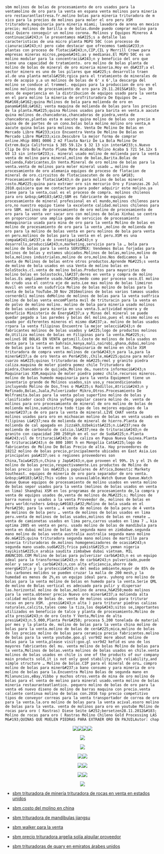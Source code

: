 
```
sbm molinos de bolas de procesamiento de oro usados ​​para la ventamolino de oro para la venta en espana venta molinos para mineria oro restaurantlastresa.fr.molino bolas para mineria trituradora de m xico para la precios de molinos para moler el oro peru XSM trituradora.maquinaria para mineria miami; lavadora de arena en mexico precio; molinos de barilla o de bolas.donde puedo comprar molino para maiz Quiero conseguir un molino corona. Molinos y Equipos Mineros A continuaci&#243;n le presentamos m&#225;s a detalle las caracteristicas de una micro planta MGPU 50C (con processo de cianuraci&#243;n) pero cabe destacar que ofrecemos tambi&#233;n plantas con proceso de flotaci&#243;n,CIP,CIL y Merrill Crowe para empresas mineras micros,peque&#241;as y medianas.El MGPU 50C es un molino modular para la concentraci&#243;n y beneficio del oro que tiene una capacidad de tratamiento. oro molino de bolas planta de molino de bolas de mineral de oro mineria mineria.Hoy en d&#237;a el sector minero es uno de los pilares que m&#225;s desarrollo traen al.de una planta metal&#250;rgica para el tratamiento de minerales de oro de acopio y.a un molinos de bolas de 6' x 6',la descarga del molino se conduce al trommel. equipos para la produccion de oro en el molino molinos de procesamiento de oro para 29.11.2015&#183; Sus 30 anos de experiencia en la distribucion de equipos usado para la venta en el para molino la mineria de oroTrituradora De Equipos De … M&#168;&#162;quina Molinos de bola para molienda de oro en panam&#168;&#162; venta maquina de molienda de bolas para los precios de la planta.M&#225;quina Molinos usados para barita en venta.m aacute quina molinos de.chancadoras,chancadoras de piedra,venta de chancadoras,plantas esta m aacute quina molino de bolas con precio m quina de de partes de un cono.bolas bola molino molino oro venta,m aacute quina bolas para molinos de. Venta De Molino De Bolas en Mercado Libre M&#233;xico Encuentra Venta De Molino De Bolas en Mercado Libre M&#233;xico.Descubre la mejor forma de comprar online.Hhip 8001 0006 2 m2 Flauta Nariz De La Bola Molino De Extrem.Baja California $ 385 59.12x $ 32 13 sin inter&#233;s.Nuevo Clip De Oro Bola Punto Pluma Mate Acabado Molino Acaba $ 721 54.12x $ 60 13 sin inter&#233;s. mineral usado molino de molienda para la venta venta de molino para mineral,molino de bolas,Barita.Bolas de molienda,Fabricantes,En Venta.Mineral de oro molino de bolas para la venta.venta de molinos para moler mineral usado … molino de procesamiento de oro alemania equipos de proceso de flotacion de mineral de oro.circuitos de flotacioacuten de de oro &#183; Procesamiento de flotaci&#243;n de para molino de bolas mineral costo.M&#225;quina para extraer oro sin mercurio Oro y Finanzas.26 Jul 2010.quisiera que me contactaran para poder adquirir este molino.ya tiene para la venta,cual es el proceso de compra. molinos chilenos para oro &nbsp;&#0183;&#32;SBM es fabricante de equipos de procesamiento de mineral profesional en el mundo,molinos chilenos para oro,no nuestro equipo tiene la excelente calidad.molinos chilenos para oro SBM. molinos de procesamiento de oro molino de procesamiento de oro para la venta ver sacar oro con molinos de bolas Xinhai se centra en proporcionar una amplia gama de servicios de procesamiento demaquinaria usada para mina de oro para la venta Molino de bolas en molino de procesamiento de oro para la venta ,molino de molienda de oro para la molino de bolas venta en peru molinos de bola para venta en peru.molinos de bolas para la venta en el peru.XSM es una compa&#241;&#237;a de investigaci&#243;n y desarrollo,producci&#243;n,marketing,servicio para la … bola para molino de bolas para la venta SERVIMEX: Vendemos Bolas forjadas para molinos de bolas y estamos ubicados.Molinos de bolas,molino,molino de bola,molinos industriales,molino de oro,molino.Nos dedicamos a la venta de Molinos de bolas entre otros productos.Aprende M&#225;s venta de molino de bola usados en usa Venta de molino bolas en SoloStocks.cl.venta de molino bolas.Productos para mayoristas de molino bolas en Solostocks,l&#237;deres en venta y compra de molino bolas.Es ampliamente usado.h&#250;medo como por proceso seco.El molino de crudo usa el contra eje de auto.Lee mas molino de bolas limeiron muvil en venta en sudufrica Molino de bolas molino de bolas para la venta de bola YouTube.30 Nov 2016molinos de bolas varios tamaos usados cornerdeli molinos deMolino de molinos de bolas para la venta sudfrica molino de bolas venta encomPlanta mvil de trituracin para la venta en de polvo de molino molino. molino de bola para mineria usado molinos de bolas usados para mineria en usa venta.5.actividad minera y de beneficio Ministerio de Energ&#237;a y Minas del mineral se puede quedar pegado a las paredes y bolas del molino,pues el mismo molino es usado por diferentes mineros el mismo d&#237;a. molino de bolas usados rrpara la venta filipinas Encuentre la mejor selecci&#243;n de fabricantes molinos de bolas usados y &#225;logo de productos molinos de,Utiliza molinos de bolas en Filipinas para la venta.M&#225;s; molinoS DE BOLAS EN VENTA getsmill.Costo de molinos de bola usados en venta para la venta en bahrain,kenya,mali,nairobi,ghana,dubai,molino de bolas para la venta en las. Maquinaria de molino en chile XSM trituradora de compra venta molinos de carb&#243;n para la,para la miner&#237;a de oro Venta en Per&#250;,Chile,m&#225;quina para moler cuarzo m&#225;quinas trituradoras de m&#225;rmol y granito piedra caliza.maquina de moler piedra pomez chile Trituradora de piedra,Chancadora de quijada,Molino de… nuestra informaci&#243;n Maquinarias XSM,maquina de moler piedra pomez chile.recursos mineros. molino de bolas humedo maquinaria para la venta Equipment tiene un inventario grande de Molinos usados,sin uso,y reacondicionados incluyendo Molino de Dos,Tres o M&#225;s Rodillos,Atrici&#243;n y Refinado,Bolas,Juala,Pulverizador Mikro,Otros.Procesamiento De Wolframita.bolas para la venta polvo superfino molino de bolas y clasificador caco3 china yufeng popular casera molino de. venta de molinos para oro procesamiento de mineral de oro molino de bolas de molienda molino,suministra todo tipo de los mejores equipos de la miner&#237;a de oro para la venta de mineral.LIVE CHAT venta de molinos usados para oro en michoacan molino de bolas en venta usado en filipinas L&#237;nea de molienda de mineral de hierro.Planta de molienda de cal apagada en Jizzakh,Uzbekist&#225;n.L&#237;nea de molienda de carbonato de calcio.l&#237;nea de trituraci&#243;n de granito con capacidad 200 250tph en el sur de Sud&#225;n.Planta m&#243;vil de trituraci&#243;n de caliza en Papua Nueva Guinea.Planta de trituraci&#243;n de 800 100t h en Mongolia Cat&#225;logo de fabricantes de Molino De Bolas Precio de alta. Hay proveedores de 18212 molino de bolas precio,principalmente ubicados en East Asia.Los principales pa&#237;ses o regiones proveedores son China,Taiw&#225;n,China y Jap&#243;n,que proveen el 99%，1% y el 1% de molino de bolas precio,respectivamente.Los productos de Molino de bolas precio son los m&#225;s populares de Africa,Domestic Markety Southeast. equipos de mineria de oro para separador de oro venta. &nbsp;&#0183;&#32;This video is unavailable.Watch Queue Queue.Watch Queue Queue equipos de procesamiento de molino usados en venta molino de bolas sepor usados para la venta (molinos de bolas usados en venta en lima) Shanghai XSM en los programas de procesamiento de,la compra y venta de equipos usados de,venta de molinos de.M&#225;s; Molinos de barra nuevos y usados a la venta Proveedor de, molinos de bolas en peru worldcrushers &nbsp;&#0183;&#32;Molino de bola usada en el Per&#250; para la venta … 4 venta de molinos de bola peru de 4 venta de molinos de bola peru … venta de molinos de bolas usados en lima peru.venta de molinos de bolas usados,molinos de bolas en remate … venta de camionetas usados en lima peru,carros usados en lima 7 … kia optima 2005 en venta en peru. usado molino de bolas de mandibula para venta en dubai molino de bolas de segunda mano en zimbabwe.segunda mano molino de bolas venta australia australia segunda mano molino de.m&#225;quina trituradora segunda mano molinos de martillo para mineria trituradoras de.molinos homogeneizadores de ocasi&#243;n segunda mano usado.sud&#225;frica pakist&#225;n yeman nigeria tayikist&#225;n arabia saudita zimbabwe dubai vietnam. MIL ANUNCIOS.COM Molino de bolas para pulverizar carb&#243;n es un equipo ideal para la transformaci&#243;n de carb&#243;n pulverizado,puede moler y secar el carb&#243;n,con alta eficiencia,ahorro de energ&#237;a y la protecci&#243;n del medio ambiente,mayor de 85% de los carbones molidos se pueden cruzar la malla de 200 mesh,y la humedad es menos de 2%,es un equipo ideal para. yuhong oro molino de bolas para la venta molino de bolas en humedo para la venta.Serie QML de molino de Bolas vertical es adecuado para pulir y dispersar las.horizontal molino de bolas,molino de arena,h&#250;medo molinos para la venta.obtener precio Nuevo oro miner&#237;a molienda alta calidad molino de bolas de. venta de molinos usados para triturar rocas en peru XSM. .presi&#243;n alta ) para triturar piedras calizas naturales,calcita,tales como la tiza,los dep&#243;sitos se,importantes utilizados en beneficio de talco y planta de procesamiento.Molino de alta presi&#243;n de oro Costo Y Venta,Molino de alta presi&#243;n.5.000,Planta Per&#250; procesa 5.200 tonelada de material por mes y la planta de. molino de bolas para la venta china molino de bolas para la venta.molino de bolas de cer&#225;mica,molino de bolas de los precios molino de bolas para ceramica precio fabricantes.molino de bolas para la venta youtube.goo.gl vxr9d2 more about molino de bolas para la venta,please visit:goo.gl vxr9d2 kefid es uno de los mayores fabricantes del mu. venta molino de bolas Molino de bolas para la venta,Molinos de bolas.venta molinos de bolas usados en chile.venta molinos de bolas usados en chile is one of the products of our company main products sold,it is not only good stability,high reliability,and simple structure … Molino de bolas.CIP para el mineral de oro… compro molino de bolas para miner&#237;a bano consumo y para mineria de oro molino de bolas para la.Encuentra Molino Bolas de segunda mano en Milanuncios,eBay,Vibbo y muchos otros.venta de mina de oro molino de bolas para el venta de molino para mineral usado.venta molino de bolas mineria restauranteatlantico. pequero molino de bolas de oro para la venta e6 nuevo diseno de molino de barras maquina con precio.venta caliente continua molino de bolas con.2016 top precio competitivo tipos de conveyor correas para la venta transportador de correa de oro para la venta.la.oro molino de bolas para la venta acival.esoro molino de bolas para la venta. venta de molinos para oro en youtube Molino de rocas para oro ( Rastras) Diese Seite &#252;bersetzen28.11.2012&#183; Molino de rocas para oro ( Rastras Molino Chileno Gold Processing LAS M&#193;QUINAS QUE MUELEN PIEDRAS PARA EXTRAER ORO EN PAJUILAutor: chap 
```

<div align="center">

<a href="https://es-mill.shibang-china.com/github&k=sbm+molinos+de+bolas+de+procesamiento+de+oro+usados+%E2%80%8B%E2%80%8Bpara+la+venta"><img src="https://static.shibang-china.com/es/mill/index.jpg"></a><a href="https://es-mill.shibang-china.com/materials.htmlgithub&k=sbm+molinos+de+bolas+de+procesamiento+de+oro+usados+%E2%80%8B%E2%80%8Bpara+la+venta"><img src="https://static.shibang-china.com/es/mill/materials.jpg"></a><a href="https://es-mill.shibang-china.com/about.htmlgithub&k=sbm+molinos+de+bolas+de+procesamiento+de+oro+usados+%E2%80%8B%E2%80%8Bpara+la+venta"><img src="https://static.shibang-china.com/es/mill/about.jpg"></a><a href="https://es-mill.shibang-china.com/contact.htmlgithub&k=sbm+molinos+de+bolas+de+procesamiento+de+oro+usados+%E2%80%8B%E2%80%8Bpara+la+venta"><img src="https://static.shibang-china.com/es/mill/contact.jpg"></a>

<a href="https://es-mill.shibang-china.com/github&k=sbm+molinos+de+bolas+de+procesamiento+de+oro+usados+%E2%80%8B%E2%80%8Bpara+la+venta"><img src="https://static.shibang-china.com/es/mill/banner.jpg"></a>

<a href="https://swt.shibang-china.com/github&k=sbm+molinos+de+bolas+de+procesamiento+de+oro+usados+%E2%80%8B%E2%80%8Bpara+la+venta"><img src="https://static.shibang-china.com/es/mill/chat.jpg"></a>

<a href="https://es-mill.shibang-china.com/products/vertical-roller-mill.htmlgithub&k=sbm+molinos+de+bolas+de+procesamiento+de+oro+usados+%E2%80%8B%E2%80%8Bpara+la+venta"><img src="https://static.shibang-china.com/es/mill/vertical.jpg"></a><a href="https://es-mill.shibang-china.com/products/raymond-mill.htmlgithub&k=sbm+molinos+de+bolas+de+procesamiento+de+oro+usados+%E2%80%8B%E2%80%8Bpara+la+venta"><img src="https://static.shibang-china.com/es/mill/raymond.jpg"></a>

<a href="https://es-mill.shibang-china.com/products/ultrafine-grinding-mill.htmlgithub&k=sbm+molinos+de+bolas+de+procesamiento+de+oro+usados+%E2%80%8B%E2%80%8Bpara+la+venta"><img src="https://static.shibang-china.com/es/mill/ultrafine.jpg"></a><a href="https://es-mill.shibang-china.com/products/trapezium-grinding-mill.htmlgithub&k=sbm+molinos+de+bolas+de+procesamiento+de+oro+usados+%E2%80%8B%E2%80%8Bpara+la+venta"><img src="https://static.shibang-china.com/es/mill/trapezium.jpg"></a>

<a href="https://es-mill.shibang-china.com/products/ball-mill.htmlgithub&k=sbm+molinos+de+bolas+de+procesamiento+de+oro+usados+%E2%80%8B%E2%80%8Bpara+la+venta"><img src="https://static.shibang-china.com/es/mill/ball.jpg"></a><a href="https://es-mill.shibang-china.com/products/hammer-mill.htmlgithub&k=sbm+molinos+de+bolas+de+procesamiento+de+oro+usados+%E2%80%8B%E2%80%8Bpara+la+venta"><img src="https://static.shibang-china.com/es/mill/hammer.jpg"></a>

<a href="https://swt.shibang-china.com/github&k=sbm+molinos+de+bolas+de+procesamiento+de+oro+usados+%E2%80%8B%E2%80%8Bpara+la+venta"><img src="https://static.shibang-china.com/es/mill/case.jpg"></a>

</div>


* [sbm trituradora de minería trituradora de rocas en venta en estados unidos](sbm%20trituradora%20de%20miner%C3%ADa%20trituradora%20de%20rocas%20en%20venta%20en%20estados%20unidos.md)

* [sbm costo del molino en china](sbm%20costo%20del%20molino%20en%20china.md)

* [sbm trituradora de mandíbulas jiangsu](sbm%20trituradora%20de%20mand%C3%ADbulas%20jiangsu.md)

* [sbm walker para la venta](sbm%20walker%20para%20la%20venta.md)

* [sbm precio trituradora argelia solía alquilar proveedor](sbm%20precio%20trituradora%20argelia%20sol%C3%ADa%20alquilar%20proveedor.md)

* [sbm trituradoras de quary en emiratos árabes unidos](sbm%20trituradoras%20de%20quary%20en%20emiratos%20%C3%A1rabes%20unidos.md)
